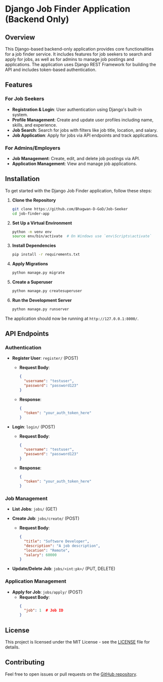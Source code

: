 # Django Job Finder Application (Backend Only)

## Overview

This Django-based backend-only application provides core functionalities for a job finder service. It includes features for job seekers to search and apply for jobs, as well as for admins to manage job postings and applications. The application uses Django REST Framework for building the API and includes token-based authentication.

## Features

### For Job Seekers
- **Registration & Login**: User authentication using Django's built-in system.
- **Profile Management**: Create and update user profiles including name, skills, and experience.
- **Job Search**: Search for jobs with filters like job title, location, and salary.
- **Job Application**: Apply for jobs via API endpoints and track applications.

### For Admins/Employers
- **Job Management**: Create, edit, and delete job postings via API.
- **Application Management**: View and manage job applications.

## Installation

To get started with the Django Job Finder application, follow these steps:

1. **Clone the Repository**
    ```bash
    git clone https://github.com/Bhagwan-D-GoD/Job-Seeker
    cd job-finder-app
    ```

2. **Set Up a Virtual Environment**
    ```bash
    python -m venv env
    source env/bin/activate  # On Windows use `env\Scripts\activate`
    ```

3. **Install Dependencies**
    ```bash
    pip install -r requirements.txt
    ```

4. **Apply Migrations**
    ```bash
    python manage.py migrate
    ```

5. **Create a Superuser**
    ```bash
    python manage.py createsuperuser
    ```

6. **Run the Development Server**
    ```bash
    python manage.py runserver
    ```

The application should now be running at `http://127.0.0.1:8000/`.

## API Endpoints

### Authentication
- **Register User**: `register/` (POST)
  - **Request Body**:
    ```json
    {
      "username": "testuser",
      "password": "password123"
    }
    ```
  - **Response**:
    ```json
    {
      "token": "your_auth_token_here"
    }
    ```

- **Login**: `login/` (POST)
  - **Request Body**:
    ```json
    {
      "username": "testuser",
      "password": "password123"
    }
    ```
  - **Response**:
    ```json
    {
      "token": "your_auth_token_here"
    }
    ```

### Job Management
- **List Jobs**: `jobs/` (GET)
- **Create Job**: `jobs/create/` (POST)
  - **Request Body**:
    ```json
    {
      "title": "Software Developer",
      "description": "A job description",
      "location": "Remote",
      "salary": 60000
    }
    ```

- **Update/Delete Job**: `jobs/<int:pk>/` (PUT, DELETE)

### Application Management
- **Apply for Job**: `jobs/apply/` (POST)
  - **Request Body**:
    ```json
    {
      "job": 1  # Job ID
    }
    ```

## License

This project is licensed under the MIT License - see the [LICENSE](LICENSE) file for details.

## Contributing

Feel free to open issues or pull requests on the [GitHub repository](https://github.com/Bhagwan-D-GoD/Job-Seeker).
